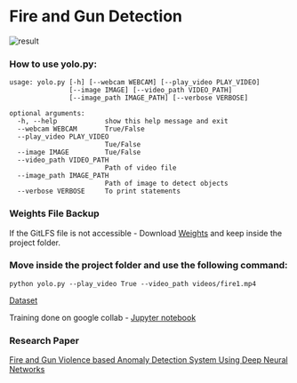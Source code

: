 # Fire and Gun Detection

![result](https://raw.githubusercontent.com/atulyakumar97/fire-and-gun-detection/master/screenshots/0.jpg "Model Output")

### How to use yolo.py:
```
usage: yolo.py [-h] [--webcam WEBCAM] [--play_video PLAY_VIDEO]
               [--image IMAGE] [--video_path VIDEO_PATH]
               [--image_path IMAGE_PATH] [--verbose VERBOSE]

optional arguments:
  -h, --help            show this help message and exit
  --webcam WEBCAM       True/False
  --play_video PLAY_VIDEO
                        Tue/False
  --image IMAGE         Tue/False
  --video_path VIDEO_PATH
                        Path of video file
  --image_path IMAGE_PATH
                        Path of image to detect objects
  --verbose VERBOSE     To print statements
```

### Weights File Backup

If the GitLFS file is not accessible - Download [Weights](https://1drv.ms/u/s!Aj0l1DM1G5wOm0Vg2n7RI5Q4_ZOq?e=gGvvMy) and keep inside the project folder.


### Move inside the project folder and use the following command:
```
python yolo.py --play_video True --video_path videos/fire1.mp4
```

[Dataset](https://www.kaggle.com/atulyakumar98/fire-and-gun-dataset)

Training done on google collab - [Jupyter notebook](https://colab.research.google.com/drive/1sWzO-TRV0AnxJq7MX8f5hczOMmI4TV2l?authuser=5)



### Research Paper 
[Fire and Gun Violence based Anomaly Detection System Using Deep Neural Networks](https://ieeexplore.ieee.org/document/9155625) <br>

